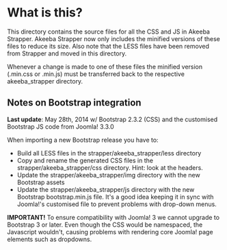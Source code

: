 # What is this?

This directory contains the source files for all the CSS and JS in Akeeba Strapper. Akeeba Strapper now only includes
the minified versions of these files to reduce its size. Also note that the LESS files have been removed from Strapper
and moved in this directory.

Whenever a change is made to one of these files the minified version (.min.css or .min.js) must be transferred back to
the respective akeeba_strapper directory.

## Notes on Bootstrap integration

**Last update**: May 28th, 2014 w/ Bootstrap 2.3.2 (CSS) and the customised Bootstrap JS code from Joomla! 3.3.0

When importing a new Bootstrap release you have to:
* Build all LESS files in the strapper/akeeba_strapper/less directory
* Copy and rename the generated CSS files in the strapper/akeeba_strapper/css directory. Hint: look at the headers.
* Update the strapper/akeeba_strapper/img directory with the new Bootstrap assets
* Update the strapper/akeeba_strapper/js directory with the new Bootstrap bootstrap.min.js file. It's a good idea
  keeping it in sync with Joomla!'s customised file to prevent problems with drop-down menus.

**IMPORTANT!** To ensure compatibility with Joomla! 3 we cannot upgrade to Bootstrap 3 or later. Even though the CSS
would be namespaced, the Javascript wouldn't, causing problems with rendering core Joomla! page elements such as
dropdowns.